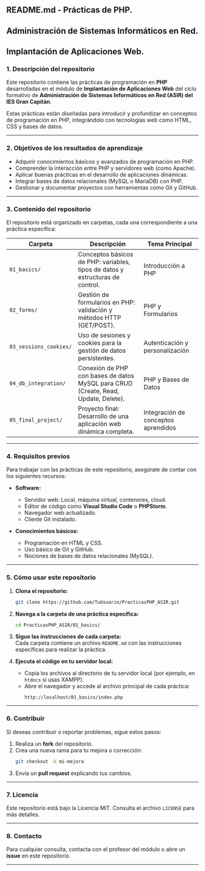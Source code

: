 ## **README.md - Prácticas de PHP.**  
## **Administración de Sistemas Informáticos en Red.**
## **Implantación de Aplicaciones Web.**
### **1. Descripción del repositorio**  
Este repositorio contiene las prácticas de programación en **PHP** desarrolladas en el módulo de **Implantación de Aplicaciones Web** del ciclo formativo de **Administración de Sistemas Informáticos en Red (ASIR) del IES Gran Capitán**.  

Estas prácticas están diseñadas para introducir y profundizar en conceptos de programación en PHP, integrándolo con tecnologías web como HTML, CSS y bases de datos.  

---

### **2. Objetivos de los resultados de aprendizaje**  
- Adquirir conocimientos básicos y avanzados de programación en PHP.  
- Comprender la interacción entre PHP y servidores web (como Apache).  
- Aplicar buenas prácticas en el desarrollo de aplicaciones dinámicas.  
- Integrar bases de datos relacionales (MySQL o MariaDB) con PHP.  
- Gestionar y documentar proyectos con herramientas como Git y GitHub.  

---

### **3. Contenido del repositorio**  
El repositorio está organizado en carpetas, cada una correspondiente a una práctica específica:  

| Carpeta              | Descripción                                                                 | Tema Principal                          |  
|----------------------|-----------------------------------------------------------------------------|-----------------------------------------|  
| `01_basics/`         | Conceptos básicos de PHP: variables, tipos de datos y estructuras de control. | Introducción a PHP                      |  
| `02_forms/`          | Gestión de formularios en PHP: validación y métodos HTTP (GET/POST).        | PHP y Formularios                       |  
| `03_sessions_cookies/` | Uso de sesiones y cookies para la gestión de datos persistentes.            | Autenticación y personalización         |  
| `04_db_integration/` | Conexión de PHP con bases de datos MySQL para CRUD (Create, Read, Update, Delete). | PHP y Bases de Datos                    |  
| `05_final_project/`  | Proyecto final: Desarrollo de una aplicación web dinámica completa.         | Integración de conceptos aprendidos     |  

---
### **4. Requisitos previos**  
Para trabajar con las prácticas de este repositorio, asegúrate de contar con los siguientes recursos:  
- **Software:**  
  - Servidor web: Local, máquina virtual, contenores, cloud.  
  - Editor de código como **Visual Studio Code** o **PHPStorm**.  
  - Navegador web actualizado.  
  - Cliente Git instalado.  

- **Conocimientos básicos:**  
  - Programación en HTML y CSS.  
  - Uso básico de Git y GitHub.  
  - Nociones de bases de datos relacionales (MySQL).  

---

### **5. Cómo usar este repositorio**  
1. **Clona el repositorio:**  
   ```bash
   git clone https://github.com/TuUsuario/PracticasPHP_ASIR.git
   ```  
2. **Navega a la carpeta de una práctica específica:**  
   ```bash
   cd PracticasPHP_ASIR/01_basics/
   ```  
3. **Sigue las instrucciones de cada carpeta:**  
   Cada carpeta contiene un archivo `README.md` con las instrucciones específicas para realizar la práctica.  

4. **Ejecuta el código en tu servidor local:**  
   - Copia los archivos al directorio de tu servidor local (por ejemplo, en `htdocs` si usas XAMPP).  
   - Abre el navegador y accede al archivo principal de cada práctica:  
     ```
     http://localhost/01_basics/index.php
     ```  

---

### **6. Contribuir**  
Si deseas contribuir o reportar problemas, sigue estos pasos:  
1. Realiza un **fork** del repositorio.  
2. Crea una nueva rama para tu mejora o corrección:  
   ```bash
   git checkout -b mi-mejora
   ```  
3. Envía un **pull request** explicando tus cambios.  

---

### **7. Licencia**  
Este repositorio está bajo la Licencia MIT. Consulta el archivo `LICENSE` para más detalles.  

---

### **8. Contacto**  
Para cualquier consulta, contacta con el profesor del módulo o abre un **issue** en este repositorio.  

---
